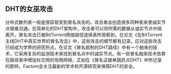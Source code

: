 ## DHT的女巫攻击分布式散列表一般是很容易受到冒名攻击的。攻击者会创造很多同种表来使诚实节点很难沟通。在简单化的DHT架构中，攻击者可以将所需的数据从诚实节点中隔离开。冒名攻击已被BitTorrent网络路径选择表所观察到。在论文《在BitTorrent主线DHT中真实世界的冒名攻击》中，这些攻击的细节都有记录。应对这些攻击已经成为学界的研究热点。在论文《冒名抵制的DHT路径》中有一个舶来的技术，它采用复杂的监测技术来找到冒名点中的诚实节点。有一些冒名舶来技术依靠在路径表中增加社交网的信用网络，正如在《冒名证据单跳跃点DHT》中所记录的那样。Factom会关注最新的学术和开源研究来保障DHT的安全。
